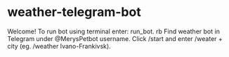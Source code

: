 # weather-telegram-bot
Welcome!
To run bot using terminal enter: run_bot. rb
Find weather bot in Telegram under @MerysPetbot username.
Click /start and enter /weater + city (eg. /weather Ivano-Frankivsk).
